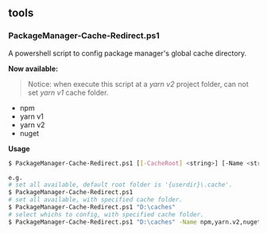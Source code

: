 ## tools

### PackageManager-Cache-Redirect.ps1

A powershell script to config package manager's global cache directory.

**Now available:**
> Notice: when execute this script at a _yarn v2_ project folder, can not set _yarn v1_ cache folder.

* npm
* yarn v1
* yarn v2
* nuget

__Usage__

```bash
$ PackageManager-Cache-Redirect.ps1 [[-CacheRoot] <string>] [-Name <string[]>] 

e.g.
# set all available, default root folder is '{userdir}\.cache'.
$ PackageManager-Cache-Redirect.ps1  
# set all available, with specified cache folder.
$ PackageManager-Cache-Redirect.ps1 "D:\caches" 
# select whichs to config, with specified cache folder.
$ PackageManager-Cache-Redirect.ps1 "D:\caches" -Name npm,yarn.v2,nuget  
```
